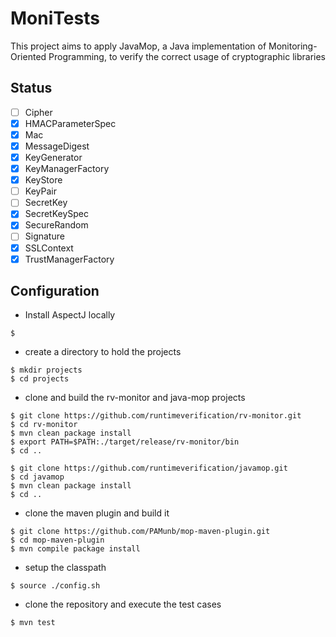 # MoniTests

This project aims to apply JavaMop, a Java implementation of Monitoring-Oriented Programming, to verify the correct usage of cryptographic libraries
## Status 

   * [ ] Cipher
   * [x] HMACParameterSpec
   * [x] Mac
   * [x] MessageDigest
   * [x] KeyGenerator
   * [x] KeyManagerFactory
   * [x] KeyStore 
   * [ ] KeyPair
   * [ ] SecretKey
   * [x] SecretKeySpec
   * [x] SecureRandom
   * [ ] Signature
   * [x] SSLContext
   * [x] TrustManagerFactory

## Configuration

   * Install AspectJ locally

```
$ 
```
   * create a directory to hold the projects

```{shell}
$ mkdir projects
$ cd projects
```

   * clone and build the rv-monitor and java-mop projects
   
```{shell}
$ git clone https://github.com/runtimeverification/rv-monitor.git
$ cd rv-monitor
$ mvn clean package install
$ export PATH=$PATH:./target/release/rv-monitor/bin
$ cd ..

$ git clone https://github.com/runtimeverification/javamop.git
$ cd javamop
$ mvn clean package install
$ cd ..
````

   * clone the maven plugin and build it

```{shell}
$ git clone https://github.com/PAMunb/mop-maven-plugin.git
$ cd mop-maven-plugin
$ mvn compile package install
```

   * setup the classpath

```{shell}
$ source ./config.sh		  
````

   * clone the repository and execute the test cases

```{shell}
$ mvn test
```